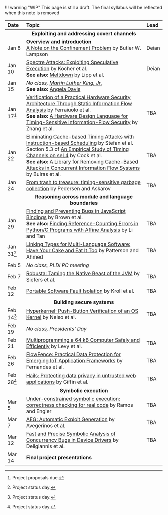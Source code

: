 !!! warning "WIP"
    This page is still a draft. The final syllabus will be reflected when this note is removed

**Date**   | **Topic** | **Lead**
:----------|:-----------------------------------------------------------------------------------------|:----------
           | <center>**Exploiting and addressing covert channels**</center> |
Jan  8     | **Overview and introduction** <br/> [A Note on the Confinement Problem](papers/lampson:confinement.pdf) by Butler W. Lampson | Deian
Jan 10     | [Spectre Attacks: Exploiting Speculative Execution](papers/spectre.pdf) by Kocher et al. <br/> **See also:** [Meltdown](papers/meltdown.pdf) by Lipp et al.  | Deian
Jan 15     | *No class, [Martin Luther King, Jr.](https://en.wikipedia.org/wiki/Martin_Luther_King_Jr.)* <br/> **See also:** [Angela Davis](https://en.wikipedia.org/wiki/Angela_Davis) |
Jan 17[^1] | [Verification of a Practical Hardware Security Architecture Through Static Information Flow Analysis](papers/ferraiuolo:verification.pdf) by Ferraiuolo et al. <br/> **See also:** [A Hardware Design Language for Timing-Sensitive Information-Flow Security](https://cseweb.ucsd.edu/~dstefan/cse291-fall16/papers/secverilog-annotated.pdf) by Zhang et al. | TBA
Jan 22     | [Eliminating Cache-based Timing Attacks with Instruction-based Scheduling](papers/stefan:eliminating.pdf) by Stefan et al. <br/> Section 5.3 of [An Empirical Study of Timing Channels on seL4](papers/cock:last-mile.pdf) by Cock et al.<br/> **See also:** [A Library for Removing Cache-Based Attacks in Concurrent Information Flow Systems](papers/buiras:library.pdf) by Buiras et al. | TBA
Jan 24     | [From trash to treasure: timing-sensitive garbage collection](papers/pedersen:trash-to-treasure.pdf) by Pedersen and Askarov | TBA
           | <center>**Reasoning across module and language boundaries**</center> |
Jan 29     | [Finding and Preventing Bugs in JavaScript Bindings](papers/brown:finding.pdf) by Brown et al. <br/> **See also:** [Finding Reference-Counting Errors in Python/C Programs with Affine Analysis](papers/li:refcount.pdf) by Li and Tan | TBA
Jan 31[^2] | [Linking Types for Multi-Language Software: Have Your Cake and Eat It Too](papers/patterson:linking-types.pdf) by Patterson and Ahmed | TBA
Feb  5     | *No class, PLDI PC meeting* |
Feb  7     | [Robusta: Taming the Native Beast of the JVM](papers/robusta.pdf) by Siefers et al. | TBA
Feb 12     | [Portable Software Fault Isolation](papers/psfi.pdf) by Kroll et al. | TBA
           | <center>**Building secure systems**</center> |
Feb 14[^2] | [Hyperkernel: Push-Button Verification of an OS Kernel](papers/hyperkernel.pdf) by Nelso et al. | TBA
Feb 19     | *No class, Presidents' Day* |
Feb 21     | [Multiprogramming a 64 kB Computer Safely and Efficiently](papers/tock.pdf) by Levy et al. | TBA
Feb 26     | [FlowFence: Practical Data Protection for Emerging IoT Application Frameworks](papers/flowfence.pdf) by Fernandes et al. | TBA
Feb 28[^2] | [Hails: Protecting data privacy in untrusted web applications](papers/hails.pdf) by Giffin et al.  | TBA
           | <center>**Symbolic execution**</center> |
Mar  5     | [Under-constrained symbolic execution: correctness checking for real code](papers/ucklee.pdf) by Ramos and Engler | TBA
Mar  7     | [AEG: Automatic Exploit Generation](papers/aeg.pdf) by Avegerinos et al. | TBA
Mar 12     | [Fast and Precise Symbolic Analysis of Concurrency Bugs in Device Drivers](papers/whoops.pdf) by Deligiannis et al. | TBA
Mar 14     | **Final project presentations** |

[^1]: Project proposals due.
[^2]: Project status day.
